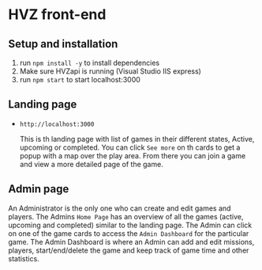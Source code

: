 # HVZ front-end

## Setup and installation

1. run `npm install -y` to install dependencies
2. Make sure HVZapi is running (Visual Studio IIS express)
3. run `npm start` to start localhost:3000

## Landing page

- `http://localhost:3000`

  This is th landing page with list of games in their different states, Active, upcoming or completed. You can click `See more` on th cards to get a popup with a map over the play area. From there you can join a game and view a more detailed page of the game.

## Admin page
An Administrator is the only one who can create and edit games and players. The Admins `Home Page` has an overview of all the games (active, upcoming and completed) similar to the landing page. The Admin can click on one of the game cards to access the `Admin Dashboard` for the particular game. The Admin Dashboard is where an Admin can add and edit missions, players, start/end/delete the game and keep track of game time and other statistics.  
